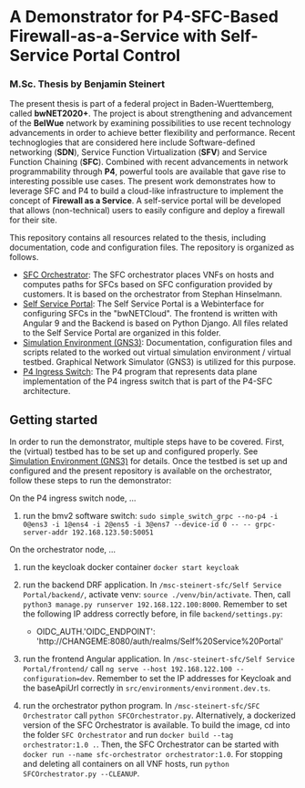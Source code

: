 # A Demonstrator for P4-SFC-Based Firewall-as-a-Service with Self-Service Portal Control
### M.Sc. Thesis by Benjamin Steinert

The present thesis is part of a federal project in Baden-Wuerttemberg, called **bwNET2020+**. The project is about strengthening and advancement of the **BelWue** network by examining possibilities to use recent technology advancements in order to achieve better flexibility and performance. Recent technoglogies that are considered here include Software-defined networking (**SDN**), Service Function Virtualization (**SFV**) and Service Function Chaining (**SFC**). Combined with recent advancements in network programmability through **P4**, powerful tools are available that gave rise to interesting possible use cases. The present work demonstrates how to leverage SFC and P4 to build a cloud-like infrastructure to implement the concept of **Firewall as a Service**. A self-service portal will be developed that allows (non-technical) users to easily configure and deploy a firewall for their site.

This repository contains all resources related to the thesis, including documentation,
code and configuration files. The repository is organized as follows.

* <a href="/SFC%20Orchestrator">SFC Orchestrator</a>: The SFC orchestrator places VNFs on hosts and computes paths for SFCs based on SFC configuration provided by customers. It is based on the orchestrator from Stephan Hinselmann.
* <a href="/Self%20Service%20Portal">Self Service Portal</a>: The Self Service Portal is a Webinterface for configuring SFCs in the "bwNETCloud". The frontend is written with Angular 9 and the Backend is based on Python Django. All files related to the Self Service Portal are organized in this folder.
* <a href="/Simulation%20Environment%20(GNS3)">Simulation Environment (GNS3)</a>: Documentation, configuration files and scripts related to the worked out virtual simulation environment / virtual testbed. Graphical Network Simulator (GNS3) is utilized for this purpose. 
* <a href="/P4%20Ingress%20Switch">P4 Ingress Switch</a>: The P4 program that represents data plane implementation of the P4 ingress switch that is part of the P4-SFC architecture.  


## Getting started
In order to run the demonstrator, multiple steps have to be covered. First, the (virtual) testbed has to be set up and configured properly. See <a href="/Simulation%20Environment%20(GNS3)">Simulation Environment (GNS3)</a>
for details. Once the testbed is set up and configured and the present repository is available on the orchestrator, follow these steps to run the demonstrator:

On the P4 ingress switch node, ...
1. run the bmv2 software switch: `sudo simple_switch_grpc --no-p4 -i 0@ens3 -i 1@ens4 -i 2@ens5 -i 3@ens7 --device-id 0 -- -- grpc-server-addr 192.168.123.50:50051`

On the orchestrator node, ...
1. run the keycloak docker container `docker start keycloak`

2. run the backend DRF application. In `/msc-steinert-sfc/Self Service Portal/backend/`, activate venv: `source ./venv/bin/activate`.
 Then, call `python3 manage.py runserver 192.168.122.100:8000`. Remember to set the following IP address correctly before, in file `backend/settings.py`:
    * OIDC_AUTH.'OIDC_ENDPOINT': 'http://CHANGEME:8080/auth/realms/Self%20Service%20Portal'  
    
3. run the frontend Angular application. In `/msc-steinert-sfc/Self Service Portal/frontend/` call `ng serve --host 192.168.122.100 --configuration=dev`.
 Remember to set the IP addresses for Keycloak and the baseApiUrl correctly in `src/environments/environment.dev.ts`.
4. run the orchestrator python program. In `/msc-steinert-sfc/SFC Orchestrator` call `python SFCOrchestrator.py`.
Alternatively, a dockerized version of the SFC Orchestrator is available. To build the image, cd into the folder
`SFC Orchestrator` and run `docker build --tag orchestrator:1.0 .`.
Then, the SFC Orchestrator can be started with `docker run --name sfc-orchestrator orchestrator:1.0`.
For stopping and deleting all containers on all VNF hosts, run `python SFCOrchestrator.py --CLEANUP`.
